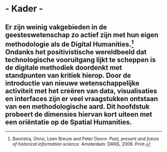 # - Kader -

Er zijn weinig vakgebieden in de geesteswetenschap zo actief zijn met hun eigen methodologie als de Digital Humanities.[^1] Ondanks het positivistische wereldbeeld dat technologische vooruitgang lijkt te scheppen is de digitale methodiek doordenkt met standpunten van kritiek hierop. Door de introductie van nieuwe wetenschappelijke activiteit met het creëren van data, visualisaties en interfaces zijn er veel vraagstukken ontstaan van een methodologische aard. Dit hoofdstuk probeert de dimensies hiervan kort uiteen met een oriëntatie op de Spatial Humanities. 
---- 

[^1]:	Boonstra, Onno, Leen Breure and Peter Doorn. *Past, present and future of historical information science.* Amsterdam: DANS, 2006. Print.